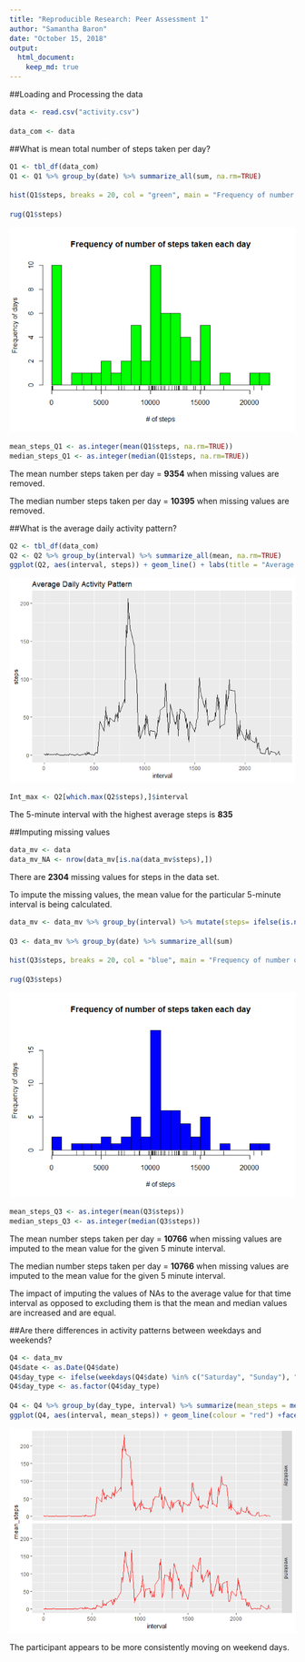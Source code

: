 ```yaml
---
title: "Reproducible Research: Peer Assessment 1"
author: "Samantha Baron"
date: "October 15, 2018"
output:
  html_document:
    keep_md: true
---
```







##Loading and Processing the data


```r
data <- read.csv("activity.csv")

data_com <- data
```

##What is mean total number of steps taken per day?


```r
Q1 <- tbl_df(data_com)
Q1 <- Q1 %>% group_by(date) %>% summarize_all(sum, na.rm=TRUE)

hist(Q1$steps, breaks = 20, col = "green", main = "Frequency of number of steps taken each day", xlab = "# of steps", ylab = "Frequency of days")

rug(Q1$steps)
```

![](Figs/meansteps-1.png)<!-- -->

```r
mean_steps_Q1 <- as.integer(mean(Q1$steps, na.rm=TRUE))
median_steps_Q1 <- as.integer(median(Q1$steps, na.rm=TRUE))
```

The mean number steps taken per day = **9354** when missing values are removed.

The median number steps taken per day = **10395** when missing values are removed.

##What is the average daily activity pattern?

```r
Q2 <- tbl_df(data_com)
Q2 <- Q2 %>% group_by(interval) %>% summarize_all(mean, na.rm=TRUE)
ggplot(Q2, aes(interval, steps)) + geom_line() + labs(title = "Average Daily Activity Pattern")
```

![](Figs/intervals-1.png)<!-- -->

```r
Int_max <- Q2[which.max(Q2$steps),]$interval
```

The 5-minute interval with the highest average steps is **835**

##Imputing missing values

```r
data_mv <- data
data_mv_NA <- nrow(data_mv[is.na(data_mv$steps),])
```

There are **2304** missing values for steps in the data set.

To impute the missing values, the mean value for the particular 5-minute interval is being calculated.


```r
data_mv <- data_mv %>% group_by(interval) %>% mutate(steps= ifelse(is.na(steps), mean(steps, na.rm=TRUE), as.integer(steps)))

Q3 <- data_mv %>% group_by(date) %>% summarize_all(sum)

hist(Q3$steps, breaks = 20, col = "blue", main = "Frequency of number of steps taken each day", xlab = "# of steps", ylab = "Frequency of days")

rug(Q3$steps)
```

![](Figs/Missing_Values2-1.png)<!-- -->

```r
mean_steps_Q3 <- as.integer(mean(Q3$steps))
median_steps_Q3 <- as.integer(median(Q3$steps))
```

The mean number steps taken per day = **10766** when missing values are imputed to the mean value for the given 5 minute interval.

The median number steps taken per day = **10766** when missing values are imputed to the mean value for the given 5 minute interval.

The impact of imputing the values of NAs to the average value for that time interval as opposed to excluding them is that the mean and median values are increased and are equal.

##Are there differences in activity patterns between weekdays and weekends?

```r
Q4 <- data_mv
Q4$date <- as.Date(Q4$date)
Q4$day_type <- ifelse(weekdays(Q4$date) %in% c("Saturday", "Sunday"), "weekend", "weekday")
Q4$day_type <- as.factor(Q4$day_type)

Q4 <- Q4 %>% group_by(day_type, interval) %>% summarize(mean_steps = mean(steps))
ggplot(Q4, aes(interval, mean_steps)) + geom_line(colour = "red") +facet_grid(day_type~.)
```

![](Figs/weekdays-1.png)<!-- -->

The participant appears to be more consistently moving on weekend days.
